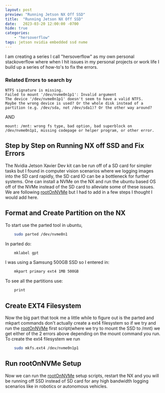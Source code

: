```yaml
---
layout: post
preview: "Running Jetson NX Off SSD"
title:  "Running Jetson NX Off SSD"
date:   2023-03-20 12:00:00 -0700
hide: true
categories: 
    - "hersoverflow"
tags: jetson nvidia embedded ssd nvme
---
```

I am creating a series I call "hersoverflow" as my own personal stackoverflow where when I hit issues
in my personal projects or work life I build up a series of how-to's to fix the errors.
### Related Errors to search by
``` shell
NTFS signature is missing.
Failed to mount '/dev/nvme0n1p1': Invalid argument
The device '/dev/nvme0n1p1' doesn't seem to have a valid NTFS.
Maybe the wrong device is used? Or the whole disk instead of a
partition (e.g. /dev/sda, not /dev/sda1)? Or the other way around?
```
AND
``` shell
mount: /mnt: wrong fs type, bad option, bad superblock on /dev/nvme0n1p1, missing codepage or helper program, or other error.
```
## Step by Step on Running NX off SSD and Fix Errors
The Nvidia Jetson Xavier Dev kit can be run off of a SD card for simpler tasks but I found in 
computer vision scenarios where we logging images into the SD card rapidly, the SD card IO can be a 
bottleneck for further systems. One can install a NVMe on the NX and run the ubuntu based OS off of 
the NVMe instead of the SD card to alleviate some of these issues. We are following 
[rootOnNVMe](https://github.com/jetsonhacks/rootOnNVMe) but I had to add in a few steps I thought I
would add here.
## Format and Create Partition on the NX
To start use the parted tool in ubuntu,
``` bash
    sudo parted /dev/nvme0n1
```
In parted do:
``` bash
    mklabel gpt
```
I was using a Samsung 500GB SSD so I entered in:
``` bash
    mkpart primary ext4 1MB 500GB
```
To see all the partitions use:
``` bash
    print
```
## Create EXT4 Filesystem
Now the big part that took me a little while to figure out is the parted and mkpart commands don't
actually create a ext4 filesystem so if we try and run the [rootOnNVMe](https://github.com/jetsonhacks/rootOnNVMe)
first script(where we try to mount the SSD to /mnt) we get either of the 2 errors above depending on
the mount command you run. To create the ext4 filesystem we run
``` bash
    sudo mkfs.ext4 /dev/nvme0n1p1
```
## Run rootOnNVMe Setup
Now we can run the [rootOnNVMe](https://github.com/jetsonhacks/rootOnNVMe) setup scripts, restart 
the NX and you will be running off SSD instead of SD card for any high bandwidth logging scenarios 
like in robotics or autonomous vehicles.